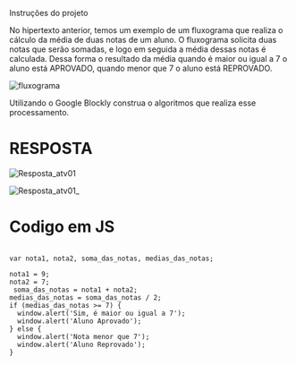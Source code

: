 Instruções do projeto

No hipertexto anterior, temos um exemplo de um fluxograma que realiza o cálculo da média de duas notas de um aluno. O fluxograma solicita 
duas notas que serão somadas, e logo em seguida a média dessas notas é calculada. Dessa forma o resultado da média quando é maior ou 
igual a 7 o aluno está APROVADO, quando menor que 7 o aluno está REPROVADO.

![fluxograma](https://github.com/jedsonjhones/Softex-Backend/assets/39849707/f4d30879-07d8-4fcc-bed4-194118ef72a9)

Utilizando o Google Blockly construa o algoritmos que realiza esse processamento.

# RESPOSTA

![Resposta_atv01](https://github.com/jedsonjhones/Softex-Backend/assets/39849707/2cf6e9f6-deb8-4fa9-9f79-3282f0e13818)

![Resposta_atv01_](https://github.com/jedsonjhones/Softex-Backend/assets/39849707/6a55da47-1cec-4e03-a972-7cce5ea5b96c)

# Codigo em JS

```JS

var nota1, nota2, soma_das_notas, medias_das_notas;

nota1 = 9;
nota2 = 7;
 soma_das_notas = nota1 + nota2;
medias_das_notas = soma_das_notas / 2;
if (medias_das_notas >= 7) {
  window.alert('Sim, é maior ou igual a 7');
  window.alert('Aluno Aprovado');
} else {
  window.alert('Nota menor que 7');
  window.alert('Aluno Reprovado');
}
```
